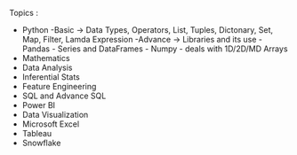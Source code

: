 Topics :
- Python
    -Basic -> Data Types, Operators, List, Tuples, Dictonary, Set, Map, Filter, Lamda Expression
    -Advance -> Libraries and its use
      - Pandas -  Series and DataFrames
      - Numpy - deals with 1D/2D/MD Arrays
- Mathematics
- Data Analysis
- Inferential Stats
- Feature Engineering
- SQL and Advance SQL
- Power BI
- Data Visualization
- Microsoft Excel
- Tableau
- Snowflake